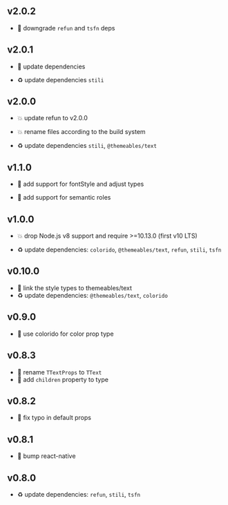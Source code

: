 ## v2.0.2

* 🐞 downgrade `refun` and `tsfn` deps

## v2.0.1

* 🐞 update dependencies

* ♻️ update dependencies `stili`

## v2.0.0

* 💥 update refun to v2.0.0

* 💥 rename files according to the build system

* ♻️ update dependencies `stili`, `@themeables/text`

## v1.1.0

* 🌱 add support for fontStyle and adjust types

* 🌱 add support for semantic roles

## v1.0.0

* 💥 drop Node.js v8 support and require >=10.13.0 (first v10 LTS)

* ♻️ update dependencies: `colorido`, `@themeables/text`, `refun`, `stili`, `tsfn`

## v0.10.0

* 🌱 link the style types to themeables/text
* ♻️ update dependencies: `@themeables/text`, `colorido`

## v0.9.0

* 🌱 use colorido for color prop type

## v0.8.3

* 🐞 rename `TTextProps` to `TText`
* 🐞 add `children` property to type

## v0.8.2

* 🐞 fix typo in default props

## v0.8.1

* 🐞 bump react-native

## v0.8.0

* ♻️ update dependencies: `refun`, `stili`, `tsfn`
